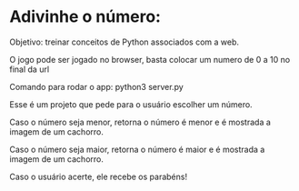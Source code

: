# Adivinhe o número:

Objetivo: treinar conceitos de Python associados com a web.

O jogo pode ser jogado no browser, basta colocar um numero de 0 a 10 no final da url

Comando para rodar o app: python3 server.py

Esse é um projeto que pede para o usuário escolher um número.

Caso o número seja menor, retorna o número é menor e é mostrada a imagem de um cachorro.

Caso o número seja maior, retorna o número é maior e é mostrada a imagem de um cachorro.

Caso o usuário acerte, ele recebe os parabéns!
